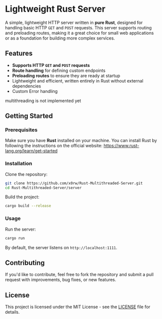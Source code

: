 # Lightweight Rust Server

A simple, lightweight HTTP server written in **pure Rust**, designed for handling basic HTTP `GET` and `POST` requests. This server supports routing and preloading routes, making it a great choice for small web applications or as a foundation for building more complex services.

## Features
- **Supports HTTP `GET` and `POST` requests**
- **Route handling** for defining custom endpoints
- **Preloading routes** to ensure they are ready at startup
- Lightweight and efficient, written entirely in Rust without external dependencies
- Custom Error handling

 multithreading is not implemented yet

## Getting Started

### Prerequisites

Make sure you have **Rust** installed on your machine. You can install Rust by following the instructions on the official website: https://www.rust-lang.org/learn/get-started

### Installation

Clone the repository:

```bash
git clone https://github.com/x0rw/Rust-Multithreaded-Server.git
cd Rust-Multithreaded-Server/server
```

Build the project:

```bash
cargo build --release
```

### Usage

Run the server:

```bash
cargo run
```

By default, the server listens on `http://localhost:1111`.


## Contributing

If you'd like to contribute, feel free to fork the repository and submit a pull request with improvements, bug fixes, or new features.

## License

This project is licensed under the MIT License - see the [LICENSE](LICENSE) file for details.
